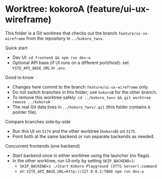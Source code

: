 # Worktree: kokoroA (feature/ui-ux-wireframe)

This folder is a Git worktree that checks out the branch `feature/ui-ux-wireframe` from the repository in `../kokoro_twvv`.

Quick start
- Dev UI: `cd frontend && npm run dev:a`
- Optional API base (if UI runs on a different port/host): set `VITE_API_BASE_URL` in `.env`.

Good to know
- Changes here commit to the branch `feature/ui-ux-wireframe` only.
- Do not switch branches in this folder; use `kokoroB` for the other branch.
- To remove this worktree safely: `cd ../kokoro_twvv && git worktree remove ../kokoroA`
- The real Git data lives in `../kokoro_twvv/.git` (this folder contains a pointer file).

Compare branches side‑by‑side
- Run this UI on `5174` and the other worktree (`kokoroB`) on `5175`.
- Point both at the same backend or run separate backends as needed.

Concurrent frontends (one backend)
- Start backend once in either worktree using the launcher (no flags).
- In the other worktree, run UI‑only by setting `SKIP_BACKEND=1`:
  - `SKIP_BACKEND=1 ./Start Kokoro Playground (XTTS Server).command`
  - or: `VITE_API_BASE_URL=http://127.0.0.1:7860 npm run dev:a`
